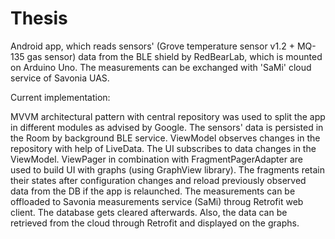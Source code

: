 # Thesis
Android app, which reads sensors' (Grove temperature sensor v1.2 + MQ-135 gas sensor) data from the BLE shield by RedBearLab, which is mounted on Arduino Uno. The measurements can be exchanged with 'SaMi' cloud service of Savonia UAS. 


Current implementation:

MVVM architectural pattern with central repository was used to split the app in different modules as advised by Google.
The sensors' data is persisted in the Room by background BLE service. ViewModel observes changes in the repository with help of LiveData. The UI subscribes to data changes in the ViewModel.
ViewPager in combination with FragmentPagerAdapter are used to build UI with graphs (using GraphView library). The fragments retain their states after configuration changes and reload previously observed data from the DB if the app is relaunched.
The measurements can be offloaded to Savonia measurements service (SaMi) throug Retrofit web client. The database gets cleared afterwards. Also, the data can be retrieved from the cloud through Retrofit and displayed on the graphs.

